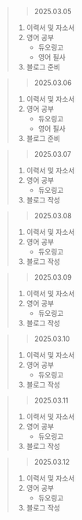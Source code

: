 > > 2025.03.05
> 1. 이력서 및 자소서
> 2. 영어 공부
>    - 듀오링고
>    - 영어 필사
> 3. 블로그 준비

> > 2025.03.06
> 1. 이력서 및 자소서
> 2. 영어 공부
>    - 듀오링고
>    - 영어 필사
> 3. 블로그 준비

> > 2025.03.07
> 1. 이력서 및 자소서
> 2. 영어 공부
>    - 듀오링고
> 3. 블로그 작성

> > 2025.03.08
> 1. 이력서 및 자소서
> 2. 영어 공부
>    - 듀오링고
> 3. 블로그 작성

> > 2025.03.09
> 1. 이력서 및 자소서
> 2. 영어 공부
>    - 듀오링고
> 3. 블로그 작성

> > 2025.03.10
> 1. 이력서 및 자소서
> 2. 영어 공부
>    - 듀오링고
> 3. 블로그 작성

> > 2025.03.11
> 1. 이력서 및 자소서
> 2. 영어 공부
>    - 듀오링고
> 3. 블로그 작성

> > 2025.03.12
> 1. 이력서 및 자소서
> 2. 영어 공부
>    - 듀오링고
> 3. 블로그 작성

